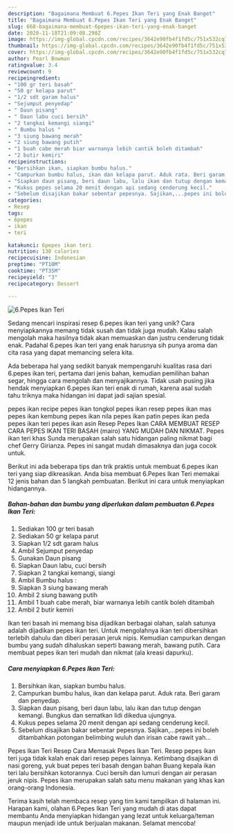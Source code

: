 ```yaml
---
description: "Bagaimana Membuat 6.Pepes Ikan Teri yang Enak Banget"
title: "Bagaimana Membuat 6.Pepes Ikan Teri yang Enak Banget"
slug: 668-bagaimana-membuat-6pepes-ikan-teri-yang-enak-banget
date: 2020-11-18T21:09:08.298Z
image: https://img-global.cpcdn.com/recipes/3642e90fb4f1fd5c/751x532cq70/6pepes-ikan-teri-foto-resep-utama.jpg
thumbnail: https://img-global.cpcdn.com/recipes/3642e90fb4f1fd5c/751x532cq70/6pepes-ikan-teri-foto-resep-utama.jpg
cover: https://img-global.cpcdn.com/recipes/3642e90fb4f1fd5c/751x532cq70/6pepes-ikan-teri-foto-resep-utama.jpg
author: Pearl Bowman
ratingvalue: 3.4
reviewcount: 9
recipeingredient:
- "100 gr teri basah"
- "50 gr kelapa parut"
- "1/2 sdt garam halus"
- "Sejumput penyedap"
- " Daun pisang"
- " Daun labu cuci bersih"
- "2 tangkai kemangi siangi"
- " Bumbu halus "
- "3 siung bawang merah"
- "2 siung bawang putih"
- "1 buah cabe merah biar warnanya lebih cantik boleh ditambah"
- "2 butir kemiri"
recipeinstructions:
- "Bersihkan ikan, siapkan bumbu halus."
- "Campurkan bumbu halus, ikan dan kelapa parut. Aduk rata. Beri garam dan penyedap."
- "Siapkan daun pisang, beri daun labu, lalu ikan dan tutup dengan kemangi. Bungkus dan sematkan lidi dikedua ujungnya."
- "Kukus pepes selama 20 menit dengan api sedang cenderung kecil."
- "Sebelum disajikan bakar sebentar pepesnya. Sajikan,...pepes ini boleh ditambahkan potongan belimbing wuluh dan irisan cabe rawit yah..."
categories:
- Resep
tags:
- 6pepes
- ikan
- teri

katakunci: 6pepes ikan teri 
nutrition: 130 calories
recipecuisine: Indonesian
preptime: "PT10M"
cooktime: "PT35M"
recipeyield: "3"
recipecategory: Dessert

---
```



![6.Pepes Ikan Teri](https://img-global.cpcdn.com/recipes/3642e90fb4f1fd5c/751x532cq70/6pepes-ikan-teri-foto-resep-utama.jpg)

Sedang mencari inspirasi resep 6.pepes ikan teri yang unik? Cara menyiapkannya memang tidak susah dan tidak juga mudah. Kalau salah mengolah maka hasilnya tidak akan memuaskan dan justru cenderung tidak enak. Padahal 6.pepes ikan teri yang enak harusnya sih punya aroma dan cita rasa yang dapat memancing selera kita.

Ada beberapa hal yang sedikit banyak mempengaruhi kualitas rasa dari 6.pepes ikan teri, pertama dari jenis bahan, kemudian pemilihan bahan segar, hingga cara mengolah dan menyajikannya. Tidak usah pusing jika hendak menyiapkan 6.pepes ikan teri enak di rumah, karena asal sudah tahu triknya maka hidangan ini dapat jadi sajian spesial.

pepes ikan recipe pepes ikan tongkol pepes ikan resep pepes ikan mas pepes ikan kembung pepes ikan nila pepes ikan patin pepes ikan peda pepes ikan teri pepes ikan asin Resep Pepes Ikan CARA MEMBUAT RESEP CARA PEPES IKAN TERI BASAH (mairo) YANG MUDAH DAN NIKMAT. Pepes ikan teri khas Sunda merupakan salah satu hidangan paling nikmat bagi chef Gerry Girianza. Pepes ini sangat mudah dimasaknya dan juga cocok untuk.


Berikut ini ada beberapa tips dan trik praktis untuk membuat 6.pepes ikan teri yang siap dikreasikan. Anda bisa membuat 6.Pepes Ikan Teri memakai 12 jenis bahan dan 5 langkah pembuatan. Berikut ini cara untuk menyiapkan hidangannya.

<!--inarticleads1-->

##### Bahan-bahan dan bumbu yang diperlukan dalam pembuatan 6.Pepes Ikan Teri:

1. Sediakan 100 gr teri basah
1. Sediakan 50 gr kelapa parut
1. Siapkan 1/2 sdt garam halus
1. Ambil Sejumput penyedap
1. Gunakan  Daun pisang
1. Siapkan  Daun labu, cuci bersih
1. Siapkan 2 tangkai kemangi, siangi
1. Ambil  Bumbu halus :
1. Siapkan 3 siung bawang merah
1. Ambil 2 siung bawang putih
1. Ambil 1 buah cabe merah, biar warnanya lebih cantik boleh ditambah
1. Ambil 2 butir kemiri


Ikan teri basah ini memang bisa dijadikan berbagai olahan, salah satunya adalah dijadikan pepes ikan teri. Untuk mengolahnya ikan teri dibersihkan terlebih dahulu dan diberi perasan jeruk nipis. Kemudian campurkan dengan bumbu yang sudah dihaluskan seperti bawang merah, bawang putih. Cara membuat pepes ikan teri mudah dan nikmat (ala kreasi dapurku). 

<!--inarticleads2-->

##### Cara menyiapkan 6.Pepes Ikan Teri:

1. Bersihkan ikan, siapkan bumbu halus.
1. Campurkan bumbu halus, ikan dan kelapa parut. Aduk rata. Beri garam dan penyedap.
1. Siapkan daun pisang, beri daun labu, lalu ikan dan tutup dengan kemangi. Bungkus dan sematkan lidi dikedua ujungnya.
1. Kukus pepes selama 20 menit dengan api sedang cenderung kecil.
1. Sebelum disajikan bakar sebentar pepesnya. Sajikan,...pepes ini boleh ditambahkan potongan belimbing wuluh dan irisan cabe rawit yah...


Pepes Ikan Teri Resep Cara Memasak Pepes Ikan Teri. Resep pepes ikan teri juga tidak kalah enak dari resep pepes lainnya. Ketimbang disajikan di nasi goreng, yuk buat pepes teri basah dengan bahan Buang kepala ikan teri lalu bersihkan kotorannya. Cuci bersih dan lumuri dengan air perasan jeruk nipis. Pepes ikan merupakan salah satu menu makanan yang khas kan orang-orang Indonesia. 

Terima kasih telah membaca resep yang tim kami tampilkan di halaman ini. Harapan kami, olahan 6.Pepes Ikan Teri yang mudah di atas dapat membantu Anda menyiapkan hidangan yang lezat untuk keluarga/teman maupun menjadi ide untuk berjualan makanan. Selamat mencoba!
